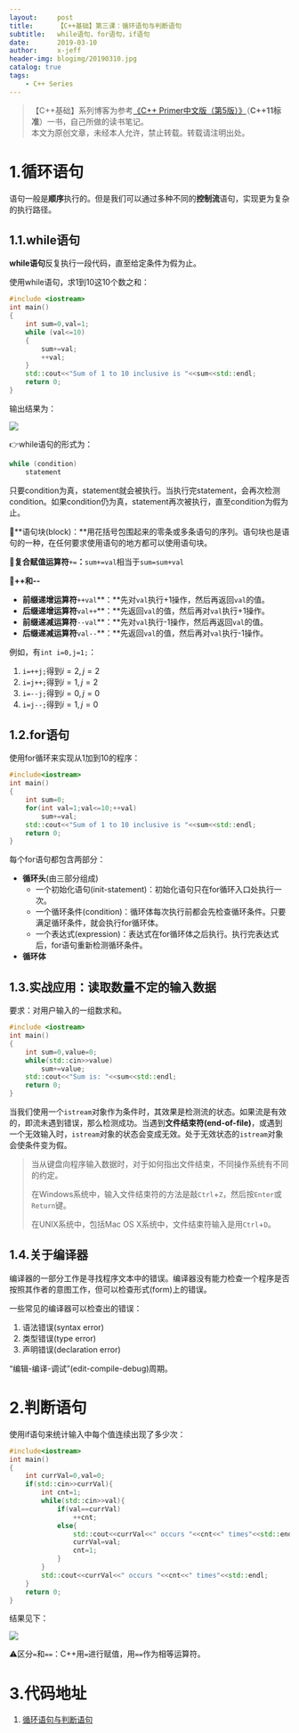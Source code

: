 ```yaml
---
layout:     post
title:      【C++基础】第三课：循环语句与判断语句
subtitle:   while语句，for语句，if语句
date:       2019-03-10
author:     x-jeff
header-img: blogimg/20190310.jpg
catalog: true
tags:
    - C++ Series
---
```

>【C++基础】系列博客为参考[《C++ Primer中文版（第5版）》](https://www.phei.com.cn/module/goods/wssd_content.jsp?bookid=37655)（**C++11标准**）一书，自己所做的读书笔记。  
>本文为原创文章，未经本人允许，禁止转载。转载请注明出处。

# 1.循环语句

语句一般是**顺序**执行的。但是我们可以通过多种不同的**控制流**语句，实现更为复杂的执行路径。

## 1.1.while语句

**while语句**反复执行一段代码，直至给定条件为假为止。

使用while语句，求1到10这10个数之和：

```c++
#include <iostream>
int main()
{
    int sum=0,val=1;
    while (val<=10)
    {
        sum+=val;
        ++val;
    }
    std::cout<<"Sum of 1 to 10 inclusive is "<<sum<<std::endl;
    return 0;
}
```

输出结果为：

![](https://ws2.sinaimg.cn/large/006tKfTcly1g10bsm0i2tj30ce00ujrd.jpg)

👉while语句的形式为：

```c++
while (condition)
	statement
```

只要condition为真，statement就会被执行。当执行完statement，会再次检测condition。如果condition仍为真，statement再次被执行，直至condition为假为止。

🚩**语句块(block)：**用花括号包围起来的零条或多条语句的序列。语句块也是语句的一种，在任何要求使用语句的地方都可以使用语句块。

🚩**复合赋值运算符**`+=`**：**`sum+=val`相当于`sum=sum+val`

🚩**++和--**

* **前缀递增运算符**`++val`**：**先对`val`执行+1操作，然后再返回`val`的值。
* **后缀递增运算符**`val++`**：**先返回`val`的值，然后再对`val`执行+1操作。
* **前缀递减运算符**`--val`**：**先对`val`执行-1操作，然后再返回`val`的值。
* **后缀递减运算符**`val--`**：**先返回`val`的值，然后再对`val`执行-1操作。

例如，有`int i=0,j=1;`：

1. `i=++j;`得到$i=2,j=2$
2. `i=j++;`得到$i=1,j=2$
3. `i=--j;`得到$i=0,j=0$
4. `i=j--;`得到$i=1,j=0$

## 1.2.for语句

使用for循环来实现从1加到10的程序：

```c++
#include<iostream>
int main()
{
	int sum=0;
	for(int val=1;val<=10;++val)
		sum+=val;
	std::cout<<"Sum of 1 to 10 inclusive is "<<sum<<std::endl;
    return 0;
}
```

每个for语句都包含两部分：

* **循环头**(由三部分组成)
	* 一个初始化语句(init-statement)：初始化语句只在for循环入口处执行一次。
	* 一个循环条件(condition)：循环体每次执行前都会先检查循环条件。只要满足循环条件，就会执行for循环体。
	* 一个表达式(expression)：表达式在for循环体之后执行。执行完表达式后，for语句重新检测循环条件。
* **循环体**

## 1.3.实战应用：读取数量不定的输入数据

要求：对用户输入的一组数求和。

```c++
#include <iostream>
int main()
{
	int sum=0,value=0;
	while(std::cin>>value)
		sum+=value;
	std::cout<<"Sum is: "<<sum<<std::endl;
	return 0;
}
```

当我们使用一个`istream`对象作为条件时，其效果是检测流的状态。如果流是有效的，即流未遇到错误，那么检测成功。当遇到**文件结束符(end-of-file)**，或遇到一个无效输入时，`istream`对象的状态会变成无效。处于无效状态的`istream`对象会使条件变为假。

>当从键盘向程序输入数据时，对于如何指出文件结束，不同操作系统有不同的约定。  
>
>
>在Windows系统中，输入文件结束符的方法是敲`Ctrl`+`Z`，然后按`Enter`或`Return`键。  
>
>
>在UNIX系统中，包括Mac OS X系统中，文件结束符输入是用`Ctrl`+`D`。

## 1.4.关于编译器

编译器的一部分工作是寻找程序文本中的错误。编译器没有能力检查一个程序是否按照其作者的意图工作，但可以检查形式(form)上的错误。

一些常见的编译器可以检查出的错误：

1. 语法错误(syntax error)
2. 类型错误(type error)
3. 声明错误(declaration error)

“编辑-编译-调试”(edit-compile-debug)周期。

# 2.判断语句

使用if语句来统计输入中每个值连续出现了多少次：

```c++
#include<iostream>
int main()
{ 
    int currVal=0,val=0;
    if(std::cin>>currVal){
        int cnt=1;
        while(std::cin>>val){
            if(val==currVal)
                ++cnt;
            else{
                std::cout<<currVal<<" occurs "<<cnt<<" times"<<std::endl;
                currVal=val;
                cnt=1;
            }
        }
		std::cout<<currVal<<" occurs "<<cnt<<" times"<<std::endl;
	}
	return 0;
}
```

结果见下：

![](https://ws2.sinaimg.cn/large/006tKfTcly1g12jhofaf6j306s04i0sw.jpg)

⚠️区分`=`和`==`：C++用`=`进行赋值，用`==`作为相等运算符。

# 3.代码地址

1. [循环语句与判断语句](https://github.com/x-jeff/C_Code_Demo/tree/master/Demo3)